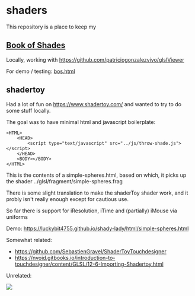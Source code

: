 # shaders

This repository is a place to keep my 

## [Book of Shades](https://thebookofshaders.com/)

Locally, working with https://github.com/patriciogonzalezvivo/glslViewer

For demo / testing: [bos.html](glsl/fragment/bos/bos.html)

## shadertoy 

Had a lot of fun on https://www.shadertoy.com/ and wanted to try to do some stuff locally.

The goal was to have minimal html and javascript boilerplate:

	<HTML>
		<HEAD>
			<script type="text/javascript" src="../js/throw-shade.js"></script>
		</HEAD>
		<BODY></BODY>
	</HTML>

This is the contents of a simple-spheres.html, based on which, it picks up the shader 
../glsl/fragment/simple-spheres.frag 

There is some slight translation to make the shaderToy shader work, and it probly isn't really enough 
except for cautious use.

So far there is support for iResolution, iTime and (partially) iMouse via uniforms

Demo: https://luckybit4755.github.io/shady-lady/html/simple-spheres.html

Somewhat related:

* https://github.com/SebastienGravel/ShaderToyTouchdesigner
* https://nvoid.gitbooks.io/introduction-to-touchdesigner/content/GLSL/12-6-Importing-Shadertoy.html

Unrelated:

![](https://www.398th.org/Images/Images_Aircraft_B-17/Images/42-97385_3O-X_SHADY_LADY.jpg)
